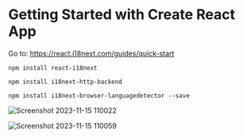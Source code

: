 # Getting Started with Create React App

Go to:
https://react.i18next.com/guides/quick-start

```
npm install react-i18next 

npm install i18next-http-backend

npm install i18next-browser-languagedetector --save
```

![Screenshot 2023-11-15 110022](https://github.com/HannaFleming/language-translation-page-react/assets/124400864/0d446c10-21b1-44a6-b6e7-c922ab907aec)

![Screenshot 2023-11-15 110059](https://github.com/HannaFleming/language-translation-page-react/assets/124400864/3178396d-7f6e-41d9-b5e0-b6cd40d1e30b)
